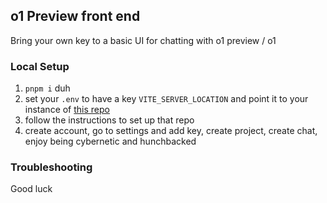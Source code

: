 ## o1 Preview front end

Bring your own key to a basic UI for chatting with o1 preview / o1

### Local Setup

1. `pnpm i` duh
2. set your `.env` to have a key `VITE_SERVER_LOCATION` and point it to your instance of [this repo](https://github.com/0xhanvalen/o1-preview-web-be)
3. follow the instructions to set up that repo
4. create account, go to settings and add key, create project, create chat, enjoy being cybernetic and hunchbacked

### Troubleshooting

Good luck
